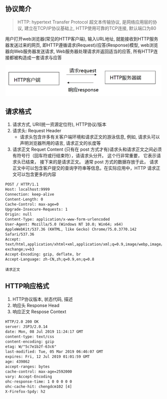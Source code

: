 ## 协议简介

> HTTP: hypertext Transfer Protocol 超文本传输协议, 是网络应用层的协议, 建立在TCP/IP协议基础上, HTTP使用可靠的TCP连接, 默认端口为80

用户打开web浏览器(常见的HTTP客户端), 输入URL地址, 就能接收到HTTP服务器发送过来的网页, 即HTTP遵循请求(Request)/应答(Response)模型, web浏览器向Web服务器发送请求, Web服务器处理请求并返回适当的应答, 所有HTTP连接都被构造成一套请求与应答

![1563323293401](assets/1563323293401.png)

## 请求格式

1. 请求方式, URI(统一资源定位符), HTTP协议/版本
2. 请求头: Request Header
   - 请求头包含许多有关客户端环境和请求正文的游泳信息, 例如, 请求头可以声明浏览器所用的语言, 请求正文的长度等
3. 请求正文 Requet Content (只有在 post 方式才有)请求头和请求正文之间必须有符号行（回车符或行结束符），请请求头分开。 这个行非常重要， 它表示请求头已结束， 接下来的是请求正文。 通常 post 方式的数据存放于此， 请求正文中可以包含客户提交的查询字符串等信息。在实际应用中，HTTP 请求正文可以包含更多的内容 

```
POST / HTTP/1.1
Host: localhost:9999
Connection: keep-alive
Content-Length: 0
Cache-Control: max-age=0
Upgrade-Insecure-Requests: 1
Origin: null
Content-Type: application/x-www-form-urlencoded
User-Agent: Mozilla/5.0 (Windows NT 10.0; Win64; x64) AppleWebKit/537.36 (KHTML, like Gecko) Chrome/75.0.3770.142 Safari/537.36
Accept: text/html,application/xhtml+xml,application/xml;q=0.9,image/webp,image/apng,*/*;q=0.8,application/signed-exchange;v=b3
Accept-Encoding: gzip, deflate, br
Accept-Language: zh-CN,zh;q=0.9,en;q=0.8

请求正文
```

## HTTP响应格式

1. HTTP协议版本, 状态代码, 描述
2. 响应头 Response Head
3. 响应正文 Respose Context

```
HTTP/2.0 200 OK
server: JSP3/2.0.14
date: Mon, 08 Jul 2019 11:24:17 GMT
content-type: text/css
content-encoding: gzip
etag: W/"5c7e1b2f-63c6"
last-modified: Tue, 05 Mar 2019 06:46:07 GMT
expires: Fri, 12 Jul 2019 01:01:59 GMT
age: 439862
accept-ranges: bytes
cache-control: max-age=2592000
vary: Accept-Encoding
ohc-response-time: 1 0 0 0 0 0
ohc-cache-hit: chengdcm102 [4]
X-Firefox-Spdy: h2
```

